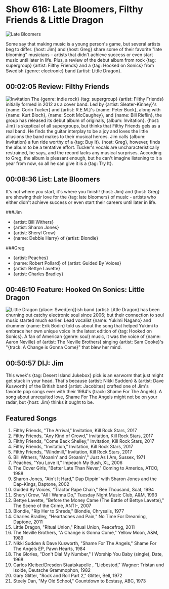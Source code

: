 

# Show 616: Late Bloomers, Filthy Friends & Little Dragon
![Late Bloomers](https://sound-images.s3.amazonaws.com/images/2017/latebloomers_web.jpg)

Some say that making music is a young person's game, but several artists beg to differ. {host: Jim} and {host: Greg} share some of their favorite "late blooming" musicians – artists that didn't achieve success or even start music until later in life. Plus, a review of the debut album from rock {tag: supergroup} {artist: Filthy Friends} and a {tag: Hooked on Sonics} from Swedish {genre: electronic} band {artist: Little Dragon}.


## 00:02:05 Review: Filthy Friends
![Invitation](http://is3.mzstatic.com/image/thumb/Music117/v4/e2/42/27/e2422765-5afd-b682-f797-e8eaa8867a51/source/600x600bb.jpg "1166730655/1248492642")
The {genre: indie rock} {tag: supergroup} {artist: Filthy Friends} initially formed in 2012 as a cover band. Led by {artist: Sleater-Kinney}'s {name: Corin Tucker} and {artist: R.E.M.}'s {name: Peter Buck}, along with {name: Kurt Bloch}, {name: Scott McCaughey}, and {name: Bill Rieflin}, the group has released its debut album of originals, {album: Invitation}. {host: Jim} is skeptical of all supergroups, but thinks that Filthy Friends gels as a real band. He finds the guitar interplay to be a joy and loves the little allusions the band makes to their musical heroes. Jim calls {album: Invitation} a fun ride worthy of a {tag: Buy It}. {host: Greg}, however, finds the album to be a tentative effort. Tucker's vocals are uncharacteristically restrained, he says, and the record lacks any musical surprises. According to Greg, the album is pleasant enough, but he can't imagine listening to it a year from now, so all he can give it is a {tag: Try It}.


## 00:08:36 List: Late Bloomers

It's not where you start, it's where you finish! {host: Jim} and {host: Greg} are showing their love for the {tag: late bloomers} of music - artists who either didn't achieve success or even start their careers until later in life.

###Jim
- {artist: Bill Withers}
- {artist: Sharon Jones}
- {artist: Sheryl Crow}
- {name: Debbie Harry} of {artist: Blondie}

###Greg
- {artist: Peaches}
- {name: Robert Pollard} of {artist: Guided By Voices}
- {artist: Bettye Lavette}
- {artist: Charles Bradley}


## 00:46:10 Feature: Hooked On Sonics: Little Dragon
![Little Dragon](http://s3.amazonaws.com/sound-images/images/2017/2f77357c.jpg)
{place: Swed[en]}ish band {artist: Little Dragon} has been churning out catchy electronic soul since 2006; but their connection to soul music started much earlier. Lead vocalist {name: Yukimi Nagano} and drummer {name: Erik Bodin} told us about the song that helped Yukimi to embrace her own unique voice in the latest edition of {tag: Hooked on Sonics}. A fan of American {genre: soul} music, it was the voice of {name: Aaron Neville} of {artist: The Neville Brothers} singing {artist: Sam Cooke}'s "{track: A Change is Gonna Come}" that blew her mind.


## 00:50:57 DIJ: Jim
This week's {tag: Desert Island Jukebox} pick is an earworm that just might get stuck in your head. That's because  {artist: Nikki Sudden} & {artist: Dave Kusworth} of the British band {artist: Jacobites} crafted one of Jim's favorite pop songs ever with their 1984's {track: Shame For The Angels}. A song about unrequited love, Shame For The Angels might not be on your radar, but {host: Jim} thinks it ought to be.

## Featured Songs
1. Filthy Friends, "The Arrival," Invitation, Kill Rock Stars, 2017
1. Filthy Friends, "Any Kind of Crowd," Invitation, Kill Rock Stars, 2017
1. Filthy Friends, "Come Back Shelley," Invitation, Kill Rock Stars, 2017
1. Filthy Friends, "Invitation," Invitation, Kill Rock Stars, 2017
1. Filthy Friends, "Windmill," Invitation, Kill Rock Stars, 2017
1. Bill Withers, "Moanin' and Groanin'," Just As I Am, Sussex, 1971
1. Peaches, "You Love It," Impeach My Bush, XL, 2006
1. The Cover Girls, "Better Late Than Never," Coming to America, ATCO, 1988
1. Sharon Jones, "Ain't It Hard," Dap Dippin' with Sharon Jones and the Dap-Kings, Daptone, 2002
1. Guided By Voices, "Tractor Rape Chain," Bee Thousand, Scat, 1994
1. Sheryl Crow, "All I Wanna Do," Tuesday Night Music Club, A&M, 1993
1. Bettye Lavette, "Before the Money Came (The Battle of Bettye Lavette)," The Scene of the Crime, ANTI-, 2007
1. Blondie, "Rip Her to Shreds," Blondie, Chrysalis, 1977
1. Charles Bradley, "Heartaches and Pain," No Time For Dreaming, Daptone, 2011
1. Little Dragon, "Ritual Union," Ritual Union, Peacefrog, 2011
1. The Neville Brothers, "A Change is Gonna Come," Yellow Moon, A&M, 1989
1. Nikki Sudden & Dave Kusworth, "Shame For The Angels," Shame For The Angels EP, Pawn Hearts, 1984
1. The Glories, "Don't Dial My Number," I Worship You Baby (single), Date, 1968
1. Carlos Kleiber/Dresden Staatskapelle , "Liebestod," Wagner: Tristan und Isolde, Deutsche Grammophon, 1982
1. Gary Glitter, "Rock and Roll Part 2," Glitter, Bell, 1972
1. Steely Dan, "My Old School," Countdown to Ecstasy, ABC, 1973

